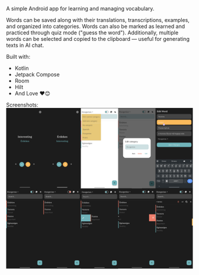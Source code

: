 A simple Android app for learning and managing vocabulary.

Words can be saved along with their translations, transcriptions, examples, and organized into categories.
Words can also be marked as learned and practiced through quiz mode ("guess the word").
Additionally, multiple words can be selected and copied to the clipboard — useful for generating texts in AI chat.

 Built with:
- Kotlin
- Jetpack Compose
- Room
- Hilt
- And Love ❤️😊

Screenshots:
![image alt](https://github.com/VitBoj/MyWordStorage/blob/master/app_screenshots.jpg?raw=true)
